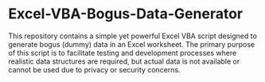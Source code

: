 # Excel-VBA-Bogus-Data-Generator
This repository contains a simple yet powerful Excel VBA script designed to generate bogus (dummy) data in an Excel worksheet. The primary purpose of this script is to facilitate testing and development processes where realistic data structures are required, but actual data is not available or cannot be used due to privacy or security concerns.
